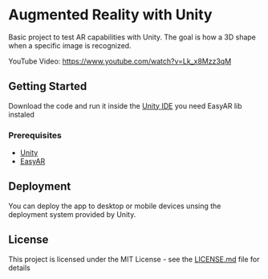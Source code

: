 


# Augmented Reality with Unity 

Basic project to test AR capabilities with Unity. The goal is how a 3D shape when a specific image is recognized.

YouTube Video: https://www.youtube.com/watch?v=Lk_x8Mzz3qM

## Getting Started

Download the code and run it inside the [Unity IDE](https://unity.com/) you need EasyAR lib instaled

### Prerequisites

* [Unity](https://unity.com/)
* [EasyAR](https://www.easyar.com/)

## Deployment
You can deploy the app to desktop or mobile devices unsing the deployment system provided by Unity.

## License

This project is licensed under the MIT License - see the [LICENSE.md](LICENSE.md) file for details


